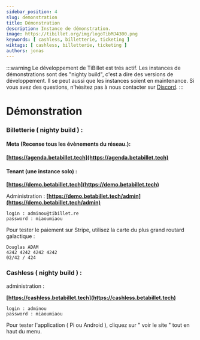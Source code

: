 ```yaml
---
sidebar_position: 4
slug: demonstration
title: Démonstration
description: Instance de démonstration.
image: https://tibillet.org/img/logoTibMJ4300.png
keywords: [ cashless, billetterie, ticketing ]
wiktags: [ cashless, billetterie, ticketing ]
authors: jonas
---
```


:::warning
Le développement de TiBillet est trés actif. Les instances de démonstrations sont des "nighty build", c'est a dire des
versions de développement. Il se peut aussi que les instances soient en maintenance. Si vous avez des questions, n'hésitez
pas à nous contacter sur [Discord](https://discord.gg/ecb5jtP7vY).
:::

# Démonstration

### Billetterie ( nighty build ) :

#### Meta (Recense tous les évènements du réseau.):

**[https://agenda.betabillet.tech](https://agenda.betabillet.tech)**

#### Tenant (une instance solo) :

**[https://demo.betabillet.tech](https://demo.betabillet.tech)**

Administration : **[https://demo.betabillet.tech/admin](https://demo.betabillet.tech/admin)**

    login : adminou@tibillet.re
    password : miaoumiaou

Pour tester le paiement sur Stripe, utilisez la carte du plus grand routard galactique :

    Douglas ADAM        
    4242 4242 4242 4242 
    02/42 / 424

### Cashless ( nighty build ) :

administration :

**[https://cashless.betabillet.tech](https://cashless.betabillet.tech)**

    login : adminou
    password : miaoumiaou

Pour tester l'application ( Pi ou Android ), cliquez sur " voir le site " tout en haut du menu.
